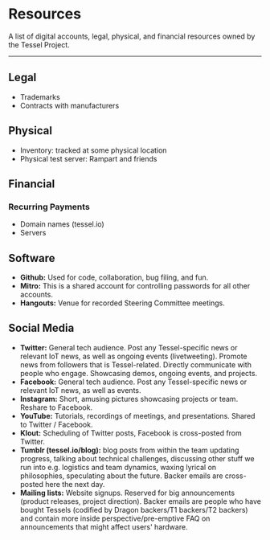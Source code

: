# Resources

A list of digital accounts, legal, physical, and financial resources owned by the Tessel Project.

---

## Legal

* Trademarks
* Contracts with manufacturers

## Physical

* Inventory: tracked at some physical location
* Physical test server: Rampart and friends

## Financial

### Recurring Payments

* Domain names (tessel.io)
* Servers

## Software

* **Github:** Used for code, collaboration, bug filing, and fun.
* **Mitro:** This is a shared account for controlling passwords for all other accounts.
* **Hangouts:** Venue for recorded Steering Committee meetings.

## Social Media

* **Twitter:** General tech audience. Post any Tessel-specific news or relevant IoT news, as well as ongoing events (livetweeting). Promote news from followers that is Tessel-related. Directly communicate with people who engage. Showcasing demos, ongoing events, and projects.
* **Facebook:** General tech audience. Post any Tessel-specific news or relevant IoT news, as well as events.
* **Instagram:** Short, amusing pictures showcasing projects or team. Reshare to Facebook.
* **YouTube:** Tutorials, recordings of meetings, and presentations. Shared to Twitter / Facebook.
* **Klout:** Scheduling of Twitter posts, Facebook is cross-posted from Twitter.
* **Tumblr (tessel.io/blog):** blog posts from within the team updating progress, talking about technical challenges, discussing other stuff we run into e.g. logistics and team dynamics, waxing lyrical on philosophies, speculating about the future. Backer emails are cross-posted here the next day.
* **Mailing lists:** Website signups. Reserved for big announcements (product releases, project direction). Backer emails are people who have bought Tessels (codified by Dragon backers/T1 backers/T2 backers) and contain more inside perspective/pre-emptive FAQ on announcements that might affect users' hardware.
